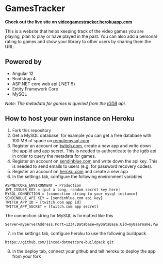 # GamesTracker
**Check out the live site on [videogamestracker.herokuapp.com](https://videogamestracker.herokuapp.com/)**

This is a website that helps keeping track of the video games you are playing, plan to play or have played in the past. You can also add a personal rating to games and show your library to other users by sharing them the URL.

## Powered by
- Angular 12
- Bootstrap 4
- ASP.NET core web api (.NET 5)
- Entity Framework Core
- MySQL

*Note: The metadata for games is queried from the [IGDB](https://www.igdb.com/) api.*

## How to host your own instance on Heroku
1. Fork this repository
2. Get a MySQL database, for example you can get a free database with 100 MB of space on [remotemysql.com](https://remotemysql.com/)
3. Register an account on [twitch.com](https://twitch.com), create a new app and write down the app id and app secret. This is needed to authenticate to the igdb api in order to query the metadata for games.
4. Register an account on [sendinblue.com](https://sendinblue.com) and write down the api key. This is needed to send emails to users (e.g. for password recovery codes).
5. Register an account on [heroku.com](https://heroku.com) and create a new app
6. In the settings tab, configure the following environment variables

```
ASPNETCORE_ENVIRONMENT = Production
JWT_ISSUER_KEY = [put a long, random secret key here]
MYSQL_CONNECTION = [connection string to your mysql instance]
SENDINBLUE_API_KEY = [sendinblue.com api key]
TWITCH_APP_ID = [twitch.com app id]
TWITCH_APP_SECRET = [twitch.com app secret]
```
The connection string for MySQL is formatted like this
```
Server=myServerAddress;Port=1234;Database=myDataBase;Uid=myUsername;Pwd=myPassword;
```

7. In the settings tab, configure heroku to use the following buildpack

```
https://github.com/jincod/dotnetcore-buildpack.git
```

8. In the deploy tab, connect your github and tell heroku to deploy the app from your fork
